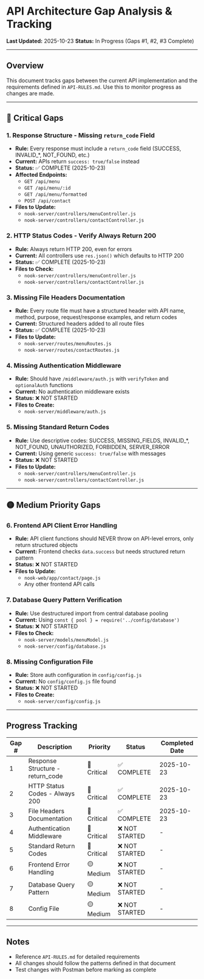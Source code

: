# API Architecture Gap Analysis & Tracking

**Last Updated:** 2025-10-23
**Status:** In Progress (Gaps #1, #2, #3 Complete)

---

## Overview

This document tracks gaps between the current API implementation and the requirements defined in `API-RULES.md`. Use this to monitor progress as changes are made.

---

## 🔴 Critical Gaps

### 1. Response Structure - Missing `return_code` Field
- **Rule:** Every response must include a `return_code` field (SUCCESS, INVALID_*, NOT_FOUND, etc.)
- **Current:** APIs return `success: true/false` instead
- **Status:** ✅ COMPLETE (2025-10-23)
- **Affected Endpoints:**
  - `GET /api/menu` 
  - `GET /api/menu/:id`
  - `GET /api/menu/formatted`
  - `POST /api/contact`
- **Files to Update:**
  - `nook-server/controllers/menuController.js`
  - `nook-server/controllers/contactController.js`

### 2. HTTP Status Codes - Verify Always Return 200
- **Rule:** Always return HTTP 200, even for errors
- **Current:** All controllers use `res.json()` which defaults to HTTP 200
- **Status:** ✅ COMPLETE (2025-10-23)
- **Files to Check:**
  - `nook-server/controllers/menuController.js`
  - `nook-server/controllers/contactController.js`

### 3. Missing File Headers Documentation
- **Rule:** Every route file must have a structured header with API name, method, purpose, request/response examples, and return codes
- **Current:** Structured headers added to all route files
- **Status:** ✅ COMPLETE (2025-10-23)
- **Files to Update:**
  - `nook-server/routes/menuRoutes.js`
  - `nook-server/routes/contactRoutes.js`

### 4. Missing Authentication Middleware
- **Rule:** Should have `/middleware/auth.js` with `verifyToken` and `optionalAuth` functions
- **Current:** No authentication middleware exists
- **Status:** ❌ NOT STARTED
- **Files to Create:**
  - `nook-server/middleware/auth.js`

### 5. Missing Standard Return Codes
- **Rule:** Use descriptive codes: SUCCESS, MISSING_FIELDS, INVALID_*, NOT_FOUND, UNAUTHORIZED, FORBIDDEN, SERVER_ERROR
- **Current:** Using generic `success: true/false` with messages
- **Status:** ❌ NOT STARTED
- **Files to Update:**
  - `nook-server/controllers/menuController.js`
  - `nook-server/controllers/contactController.js`

---

## 🟡 Medium Priority Gaps

### 6. Frontend API Client Error Handling
- **Rule:** API client functions should NEVER throw on API-level errors, only return structured objects
- **Current:** Frontend checks `data.success` but needs structured return pattern
- **Status:** ❌ NOT STARTED
- **Files to Update:**
  - `nook-web/app/contact/page.js`
  - Any other frontend API calls

### 7. Database Query Pattern Verification
- **Rule:** Use destructured import from central database pooling
- **Current:** Using `const { pool } = require('../config/database')`
- **Status:** ❌ NOT STARTED
- **Files to Check:**
  - `nook-server/models/menuModel.js`
  - `nook-server/config/database.js`

### 8. Missing Configuration File
- **Rule:** Store auth configuration in `config/config.js`
- **Current:** No `config/config.js` file found
- **Status:** ❌ NOT STARTED
- **Files to Create:**
  - `nook-server/config/config.js`

---

## Progress Tracking

| Gap # | Description | Priority | Status | Completed Date |
|-------|-------------|----------|--------|-----------------|
| 1 | Response Structure - return_code | 🔴 Critical | ✅ COMPLETE | 2025-10-23 |
| 2 | HTTP Status Codes - Always 200 | 🔴 Critical | ✅ COMPLETE | 2025-10-23 |
| 3 | File Headers Documentation | 🔴 Critical | ✅ COMPLETE | 2025-10-23 |
| 4 | Authentication Middleware | 🔴 Critical | ❌ NOT STARTED | - |
| 5 | Standard Return Codes | 🔴 Critical | ❌ NOT STARTED | - |
| 6 | Frontend Error Handling | 🟡 Medium | ❌ NOT STARTED | - |
| 7 | Database Query Pattern | 🟡 Medium | ❌ NOT STARTED | - |
| 8 | Config File | 🟡 Medium | ❌ NOT STARTED | - |

---

## Notes

- Reference `API-RULES.md` for detailed requirements
- All changes should follow the patterns defined in that document
- Test changes with Postman before marking as complete

